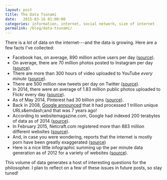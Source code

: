 ```yaml
---
layout: post
title: The Data Tsunami
date:   2015-03-16 01:00:00
categories: information, internet, social network, size of internet
permalink: /blog/data-tsunami/
---
```


There is a *lot* of data on the internet---and the data is growing. Here are a few facts I've collected:

- Facebook has, on average, 890 million active users per day ([source][6]).
- On average, there are 70 million photos posted to Instagram per day ([source][1]).
- There are more than 300 hours of video uploaded to YouTube *every minute* ([source][2]).
- There are 500 million new tweets per day on Twitter ([source][3]).
- In 2014, there were an average of 1.83 million public photos uploaded to Flickr every day ([source][9]).
- As of May 2014, Pinterest had 30 billion pins ([source][10]).
- Back in 2008, [Google announced][4] that it had processed 1 trillion unique URLs&emdash;and that was 7 years ago!
- According to websitemagazine.com, Google had indexed 200 terabytes of data as of 2014 ([source][5]).
- In February 2015, Netcraft.com registered more than 883 million different websites ([source][7]).
- And, in case you were wondering, reports that the internet is mostly porn have been greatly exaggerated ([source][11])
- Here is a nice little infographic summing up the per minute data generation as of 2012 for a variety of websites ([source][8]).

This volume of data generates a host of interesting questions for the philosopher. I plan to reflect on a few of these issues in future posts, so stay tuned!  


[1]:https://instagram.com/press/
[2]:https://www.youtube.com/yt/press/statistics.html
[3]:https://about.twitter.com/company
[4]:http://googleblog.blogspot.com/2008/07/we-knew-web-was-big.html
[5]:http://www.websitemagazine.com/content/blogs/posts/archive/2014/07/22/do-you-know-how-big-the-internet-really-is-infographic.aspx
[6]:http://newsroom.fb.com/company-info/
[7]:http://news.netcraft.com/archives/2015/02/24/february-2015-web-server-survey.html
[8]:http://www.domo.com/blog/2012/06/how-much-data-is-created-every-minute/?dkw=socf3
[9]:https://www.flickr.com/photos/franckmichel/6855169886/
[10]:http://nymag.com/daily/intelligencer/2014/05/pinterest-is-sneaking-up-on-twitter-and-facebook.html
[11]:http://www.bbc.com/news/technology-23030090
